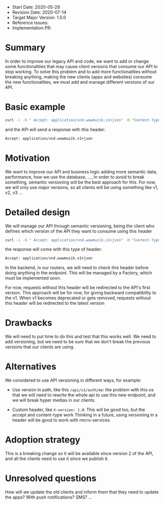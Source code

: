 - Start Date: 2020-05-28
- Revision Date: 2020-07-14
- Target Major Version: 1.0.0
- Reference Issues:
- Implementation PR:

# Summary

In order to improve our legacy API and code, we want to add or change some functionalities that may cause client versions that consume our API to stop working. To solve this problem and to add more functionalities without breaking anything, making the new clients (apps and websites) consume the new functionalities, we must add and manage different versions of our API.

# Basic example

```bash
curl -i -H " Accept: application/vnd.wawmuzik.v1+json" -H "Content-Type: application/json" http://app.wawmuzik.com/auth/login
```

and the API will send a response with this header:

```bash
Accept: application/vnd.wawmuzik.v1+json
```

# Motivation

We want to improve our API and business logic adding more semantic data, performance, how we use the database, ..., In order to avoid to break something, semantic versioning will be the best approach for this. For now, we will only use major versions, so all clients will be using something like v1, v2, v3 ...

# Detailed design

We will manage our API through semantic versioning, being the client who defines which version of the API they want to consume using this header

```bash
curl -i -H " Accept: application/vnd.wawmuzik.v1+json" -H "Content-Type: application/json" http://app.wawmuzik.com/auth/login
```

the response will come with this type of header:

```bash
Accept: application/vnd.wawmuzik.v1+json
```

In the backend, in our routers, we will need to check this header before doing anything in the endpoint. This will be managed by a Factory, which must be implemented soon.

For now, requests without this header will be redirected to the API's first version. This approach will be for now, for giving backward compatibility to the v1. When v1 becomes deprecated or gets removed, requests without this header will be redirected to the latest version

# Drawbacks

We will need to put time to do this and test that this works well. We need to add versioning, but we need to be sure that we don't break the previous versions that our clients are using.

# Alternatives

We considered to use API versioning in different ways, for example:

* Use version in path, like this `/api/v1/auth/me`: the problem with this os that we will need to rewrite the whole api to use this new endpoint, and we will break hyper medias in our clients.

* Custom header, like `X-version: 1.0`: This will be good too, but the accept and content-type work
Thinking in a future, using versioning in a header will be good to work with micro-services

# Adoption strategy

This is a breaking change so it will be available since version 2 of the API, and all the clients need to use it since we publish it.

# Unresolved questions

How will we update the old clients and inform them that they need to update the apps? With push notifications? SMS? ...
